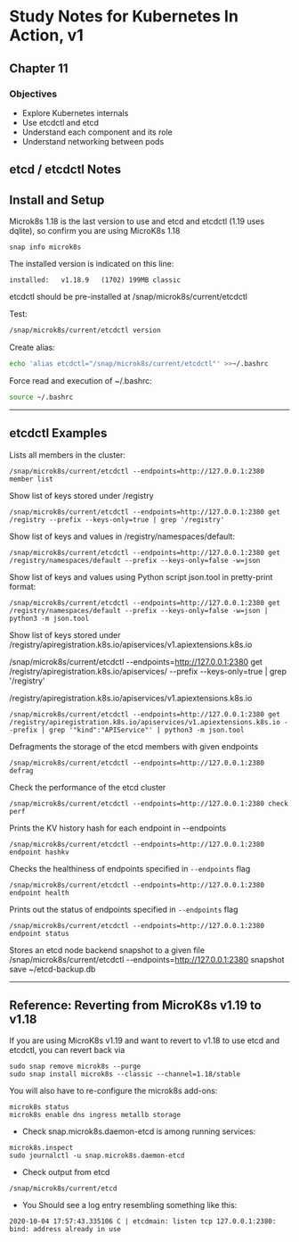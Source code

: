 # Study Notes for Kubernetes In Action, v1
## Chapter 11

### Objectives
- Explore Kubernetes internals
- Use etcdctl and etcd
- Understand each component and its role
- Understand networking between pods

## etcd / etcdctl Notes

## Install and Setup

Microk8s 1.18 is the last version to use and etcd and etcdctl (1.19 uses dqlite), so confirm you are using MicroK8s 1.18

`snap info microk8s`

The installed version is indicated on this line:

`installed:   v1.18.9   (1702) 199MB classic`


etcdctl should be pre-installed at /snap/microk8s/current/etcdctl

Test:
```bash
/snap/microk8s/current/etcdctl version
```

Create alias:
```bash
echo 'alias etcdctl="/snap/microk8s/current/etcdctl"' >>~/.bashrc
```

Force read and execution of ~/.bashrc:
```bash
source ~/.bashrc
```
---


## etcdctl Examples


Lists all members in the cluster:
```
/snap/microk8s/current/etcdctl --endpoints=http://127.0.0.1:2380 member list
```



Show list of keys stored under /registry
```
/snap/microk8s/current/etcdctl --endpoints=http://127.0.0.1:2380 get /registry --prefix --keys-only=true | grep '/registry'
```

Show list of keys and values in /registry/namespaces/default:
```
/snap/microk8s/current/etcdctl --endpoints=http://127.0.0.1:2380 get /registry/namespaces/default --prefix --keys-only=false -w=json
```

Show list of keys and values using Python script json.tool in pretty-print format:
```
/snap/microk8s/current/etcdctl --endpoints=http://127.0.0.1:2380 get /registry/namespaces/default --prefix --keys-only=false -w=json | python3 -m json.tool
```




Show list of keys stored under /registry/apiregistration.k8s.io/apiservices/v1.apiextensions.k8s.io

/snap/microk8s/current/etcdctl --endpoints=http://127.0.0.1:2380 get /registry/apiregistration.k8s.io/apiservices/  --prefix --keys-only=true | grep '/registry'

/registry/apiregistration.k8s.io/apiservices/v1.apiextensions.k8s.io


```
/snap/microk8s/current/etcdctl --endpoints=http://127.0.0.1:2380 get /registry/apiregistration.k8s.io/apiservices/v1.apiextensions.k8s.io --prefix | grep '"kind":"APIService"' | python3 -m json.tool
```


Defragments the storage of the etcd members with given endpoints
```
/snap/microk8s/current/etcdctl --endpoints=http://127.0.0.1:2380 defrag
```


Check the performance of the etcd cluster
```
/snap/microk8s/current/etcdctl --endpoints=http://127.0.0.1:2380 check perf
```


Prints the KV history hash for each endpoint in --endpoints
```
/snap/microk8s/current/etcdctl --endpoints=http://127.0.0.1:2380 endpoint hashkv
```


Checks the healthiness of endpoints specified in `--endpoints` flag
```
/snap/microk8s/current/etcdctl --endpoints=http://127.0.0.1:2380 endpoint health
```


Prints out the status of endpoints specified in `--endpoints` flag
```
/snap/microk8s/current/etcdctl --endpoints=http://127.0.0.1:2380 endpoint status
```


Stores an etcd node backend snapshot to a given file
/snap/microk8s/current/etcdctl --endpoints=http://127.0.0.1:2380 snapshot save ~/etcd-backup.db



---

## Reference: Reverting from MicroK8s v1.19 to v1.18

If you are using MicroK8s v1.19 and want to revert to v1.18 to use etcd and etcdctl, you can revert back via

```
sudo snap remove microk8s --purge
sudo snap install microk8s --classic --channel=1.18/stable
```

You will also have to re-configure the microk8s add-ons:
```
microk8s status
microk8s enable dns ingress metallb storage 
```

* Check snap.microk8s.daemon-etcd is among running services:
```
microk8s.inspect
sudo journalctl -u snap.microk8s.daemon-etcd
```

* Check output from etcd

```
/snap/microk8s/current/etcd
```

* You Should see a log entry resembling something like this:
```
2020-10-04 17:57:43.335106 C | etcdmain: listen tcp 127.0.0.1:2380: bind: address already in use
```

